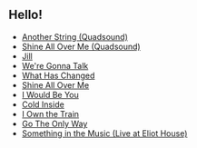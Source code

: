 ## Hello!

<ul>
  <li>
    <a href="01-Another-String-Quadsound.mp3">Another String (Quadsound)</a>
  </li>
  <li>
    <a href="02-Shine-All-Over-Me-Quadsound.mp3">Shine All Over Me (Quadsound)</a>
  </li>
  <li>
    <a href="03-Jill.mp3">Jill</a>
  </li>
  <li>
    <a href="04-Were-Gonna-Talk.mp3">We're Gonna Talk</a>
  </li>
  <li>
    <a href="05-What-Has-Changed.mp3">What Has Changed</a>
  </li>
  <li>
    <a href="06-Shine-All-Over-Me.mp3">Shine All Over Me</a>
  </li>
  <li>
    <a href="07-I-Would-Be-You.mp3">I Would Be You</a>
  </li>
  <li>
    <a href="08-Cold-Inside.mp3">Cold Inside</a>
  </li>
  <li>
    <a href="09-I-Own-the-Train.mp3">I Own the Train</a>
  </li>
  <li>
    <a href="10-Go-The-Only-Way.mp3">Go The Only Way</a>
  </li>
  <li>
    <a href="11-Something-in-the-Music-Live-at-Eliot-House.mp3">Something in the Music (Live at Eliot House)</a>
  </li>
</ul>
